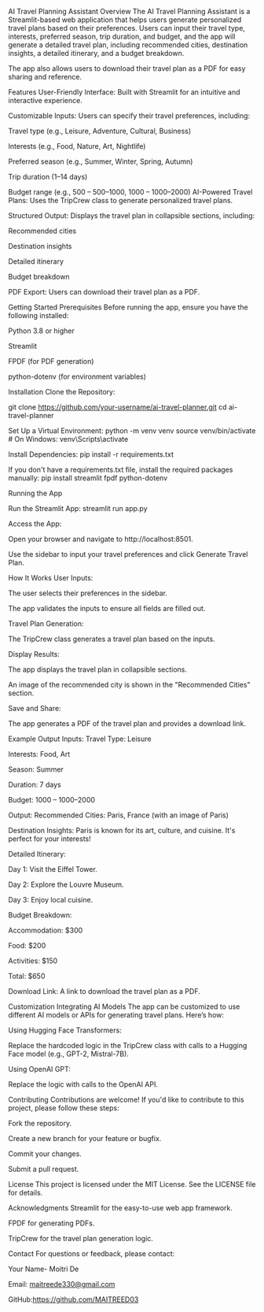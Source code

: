 AI Travel Planning Assistant
Overview
The AI Travel Planning Assistant is a Streamlit-based web application that helps users generate personalized travel plans based on their preferences. Users can input their travel type, interests, preferred season, trip duration, and budget, and the app will generate a detailed travel plan, including recommended cities, destination insights, a detailed itinerary, and a budget breakdown.

The app also allows users to download their travel plan as a PDF for easy sharing and reference.

Features
User-Friendly Interface: Built with Streamlit for an intuitive and interactive experience.

Customizable Inputs: Users can specify their travel preferences, including:

Travel type (e.g., Leisure, Adventure, Cultural, Business)

Interests (e.g., Food, Nature, Art, Nightlife)

Preferred season (e.g., Summer, Winter, Spring, Autumn)

Trip duration (1–14 days)

Budget range (e.g., 
500
–
500–1000, 
1000
–
1000–2000)
AI-Powered Travel Plans: Uses the TripCrew class to generate personalized travel plans.

Structured Output: Displays the travel plan in collapsible sections, including:

Recommended cities

Destination insights

Detailed itinerary

Budget breakdown

PDF Export: Users can download their travel plan as a PDF.

Getting Started
Prerequisites
Before running the app, ensure you have the following installed:

Python 3.8 or higher

Streamlit

FPDF (for PDF generation)

python-dotenv (for environment variables)

Installation
Clone the Repository:

git clone https://github.com/your-username/ai-travel-planner.git
cd ai-travel-planner

Set Up a Virtual Environment:
python -m venv venv
source venv/bin/activate  # On Windows: venv\Scripts\activate


Install Dependencies:
pip install -r requirements.txt

If you don't have a requirements.txt file, install the required packages manually:
pip install streamlit fpdf python-dotenv


Running the App

Run the Streamlit App:
streamlit run app.py

Access the App:

Open your browser and navigate to http://localhost:8501.

Use the sidebar to input your travel preferences and click Generate Travel Plan.

How It Works
User Inputs:

The user selects their preferences in the sidebar.

The app validates the inputs to ensure all fields are filled out.

Travel Plan Generation:

The TripCrew class generates a travel plan based on the inputs.

Display Results:

The app displays the travel plan in collapsible sections.

An image of the recommended city is shown in the "Recommended Cities" section.

Save and Share:

The app generates a PDF of the travel plan and provides a download link.

Example Output
Inputs:
Travel Type: Leisure

Interests: Food, Art

Season: Summer

Duration: 7 days

Budget: 
1000
–
1000–2000

Output:
Recommended Cities: Paris, France (with an image of Paris)

Destination Insights: Paris is known for its art, culture, and cuisine. It's perfect for your interests!

Detailed Itinerary:

Day 1: Visit the Eiffel Tower.

Day 2: Explore the Louvre Museum.

Day 3: Enjoy local cuisine.

Budget Breakdown:

Accommodation: $300

Food: $200

Activities: $150

Total: $650

Download Link: A link to download the travel plan as a PDF.

Customization
Integrating AI Models
The app can be customized to use different AI models or APIs for generating travel plans. Here’s how:

Using Hugging Face Transformers:

Replace the hardcoded logic in the TripCrew class with calls to a Hugging Face model (e.g., GPT-2, Mistral-7B).

Using OpenAI GPT:

Replace the logic with calls to the OpenAI API.

Contributing
Contributions are welcome! If you'd like to contribute to this project, please follow these steps:

Fork the repository.

Create a new branch for your feature or bugfix.

Commit your changes.

Submit a pull request.

License
This project is licensed under the MIT License. See the LICENSE file for details.

Acknowledgments
Streamlit for the easy-to-use web app framework.

FPDF for generating PDFs.

TripCrew for the travel plan generation logic.

Contact
For questions or feedback, please contact:

Your Name- Moitri De

Email: maitreede330@gmail.com

GitHub:https://github.com/MAITREED03
